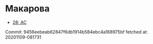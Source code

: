 # Макарова
- [28: AC](28.md)

Commit: 9456eebeab62847f6db1914b584ebc4a168975bf
 fetched at: 20201109-081731
